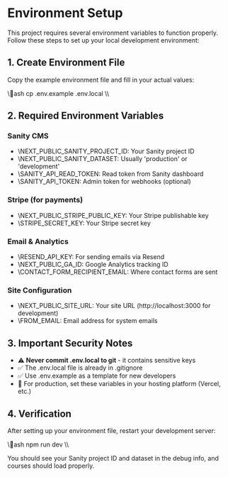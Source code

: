 # Environment Setup

This project requires several environment variables to function properly. Follow these steps to set up your local development environment:

## 1. Create Environment File

Copy the example environment file and fill in your actual values:

\\\ash
cp .env.example .env.local
\\\

## 2. Required Environment Variables

### Sanity CMS
- \NEXT_PUBLIC_SANITY_PROJECT_ID\: Your Sanity project ID
- \NEXT_PUBLIC_SANITY_DATASET\: Usually 'production' or 'development'  
- \SANITY_API_READ_TOKEN\: Read token from Sanity dashboard
- \SANITY_API_TOKEN\: Admin token for webhooks (optional)

### Stripe (for payments)
- \NEXT_PUBLIC_STRIPE_PUBLIC_KEY\: Your Stripe publishable key
- \STRIPE_SECRET_KEY\: Your Stripe secret key

### Email & Analytics
- \RESEND_API_KEY\: For sending emails via Resend
- \NEXT_PUBLIC_GA_ID\: Google Analytics tracking ID
- \CONTACT_FORM_RECIPIENT_EMAIL\: Where contact forms are sent

### Site Configuration
- \NEXT_PUBLIC_SITE_URL\: Your site URL (http://localhost:3000 for development)
- \FROM_EMAIL\: Email address for system emails

## 3. Important Security Notes

- ⚠️  **Never commit .env.local to git** - it contains sensitive keys
- ✅  The .env.local file is already in .gitignore
- ✅  Use .env.example as a template for new developers
- 🔐  For production, set these variables in your hosting platform (Vercel, etc.)

## 4. Verification

After setting up your environment file, restart your development server:

\\\ash
npm run dev
\\\

You should see your Sanity project ID and dataset in the debug info, and courses should load properly.
